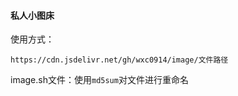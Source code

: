 #### 私人小图床

使用方式：

```url
https://cdn.jsdelivr.net/gh/wxc0914/image/文件路径
```

image.sh文件：使用`md5sum`对文件进行重命名
